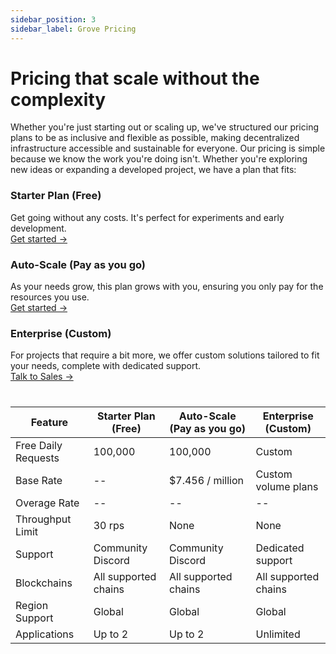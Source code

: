 ```yaml
---
sidebar_position: 3
sidebar_label: Grove Pricing
---
```

# Pricing that scale without the complexity
Whether you're just starting out or scaling up, we've structured our pricing plans to be as inclusive and flexible as possible, making decentralized infrastructure accessible and sustainable for everyone. Our pricing is simple because we know the work you're doing isn't. Whether you're exploring new ideas or expanding a developed project, we have a plan that fits:



### Starter Plan (Free)
Get going without any costs. It's perfect for experiments and early development.  
[Get started →](https://portal.grove.city/api/auth/auth0?signup=true)

### Auto-Scale (Pay as you go)
As your needs grow, this plan grows with you, ensuring you only pay for the resources you use.  
[Get started →](https://portal.grove.city/api/auth/auth0?signup=true)

### Enterprise (Custom)
For projects that require a bit more, we offer custom solutions tailored to fit your needs, complete with dedicated support.  
[Talk to Sales →](https://www.grove.city/enterprise)


#
#

| Feature             | Starter Plan (Free)  | Auto-Scale (Pay as you go) | Enterprise (Custom)  |
| ------------------- | -------------------- | -------------------------- | -------------------- |
| Free Daily Requests | 100,000              | 100,000                    | Custom               |
| Base Rate           | --                   | $7.456 / million           | Custom volume plans  |
| Overage Rate        | --                   | --                         | --                   |
| Throughput Limit    | 30 rps               | None                       | None                 |
| Support             | Community Discord    | Community Discord          | Dedicated support    |
| Blockchains         | All supported chains | All supported chains       | All supported chains |
| Region Support      | Global               | Global                     | Global               |
| Applications        | Up to 2              | Up to 2                    | Unlimited            |


